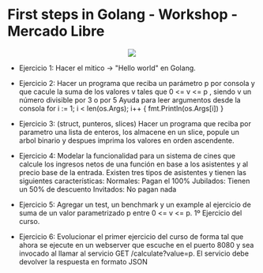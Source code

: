 # First steps in Golang - Workshop - Mercado Libre

<a href="https://www.google.com.ar/search?q=golang+logo&tbm=isch&tbs=rimg:CYhepXHmwxW9IjgvCp_1wauhKzisQbf7J7snWsJLQO90WJHQR5hidettS16c_1K1MtsiwjdbR1EFtVGHhQ_1AqyZCAPfyoSCS8Kn_1Bq6ErOEee9TkbFH7TXKhIJKxBt_1snuydYRH3Dh72_1NqWgqEgmwktA73RYkdBEFdU_1Rbf3ugyoSCRHmGJ1621LXEXQAJ3pYdDG_1KhIJpz8rUy2yLCMR2ZHtCchONHIqEgl1tHUQW1UYeBEG0YAvkZ7aQioSCVD8CrJkIA9_1EfVpun20GLEb&tbo=u&sa=X&ved=0ahUKEwj3_5K_l5zXAhVLk5AKHYJUC_wQ9C8IHw&biw=1440&bih=759&dpr=1#imgrc=NBtJRSuvoZD2YM:"><p align="center"><img  src="https://encrypted-tbn0.gstatic.com/images?q=tbn:ANd9GcSp-oaQQjY-1e0_ExpOZ8oi5OItJnxsnc5QcCnRkTbuyEmYgwvN"/></p></a>


- Ejercicio 1: 
Hacer el mitico -> "Hello world" en Golang.

- Ejercicio 2: 
Hacer un programa que reciba un parámetro p por consola y que cacule la suma de los valores v tales que 0 <= v <= p , siendo v un número divisible por 3 o por 5
Ayuda para leer argumentos desde la consola
for i := 1; i < len(os.Args); i++ {
    fmt.Println(os.Args[i])
}

- Ejercicio 3: 
(struct, punteros, slices) Hacer un programa que reciba por parametro una lista de enteros, los almacene en un slice, popule un arbol binario y despues imprima los valores en orden ascendente.

- Ejercicio 4: 
Modelar la funcionalidad para un sistema de cines que calcule los ingresos netos de una función en base a los asistentes y al precio base de la entrada. Existen tres tipos de asistentes y tienen las siguientes características:
Normales: Pagan el 100%
Jubilados: Tienen un 50% de descuento
Invitados: No pagan nada

- Ejercicio 5: 
Agregar un test, un benchmark y un example al ejercicio de suma de un valor parametrizado p 
entre 0 <= v <= p.  1º Ejercicio del curso.

- Ejercicio 6: Evolucionar el primer ejercicio del curso de forma tal que ahora se ejecute 
en un webserver que escuche en el puerto 8080 y sea invocado al llamar al servicio 
GET /calculate?value=p. El servicio debe devolver la respuesta en formato JSON
